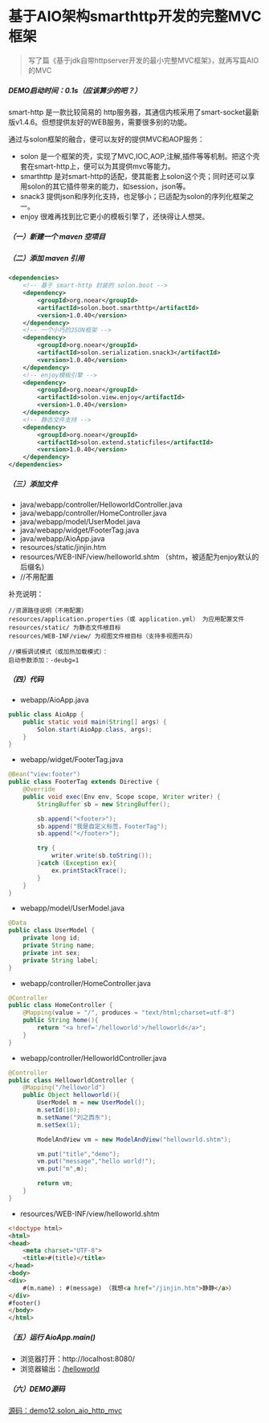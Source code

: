 # 基于AIO架构smarthttp开发的完整MVC框架

> 写了篇《基于jdk自带httpserver开发的最小完整MVC框架》，就再写篇AIO的MVC

##### DEMO启动时间：0.1s（应该算少的吧？）

smart-http 是一款比较简易的 http服务器，其通信内核采用了smart-socket最新版v1.4.6。但想提供友好的WEB服务，需要很多别的功能。

通过与solon框架的融合，便可以友好的提供MVC和AOP服务：

* solon 是一个框架的壳，实现了MVC,IOC,AOP,注解,插件等等机制。把这个壳套在smart-http上，便可以为其提供mvc等能力。
* smarthttp 是对smart-http的适配，使其能套上solon这个壳；同时还可以享用solon的其它插件带来的能力，如session，json等。
* snack3 提供json和序列化支持，也足够小；已适配为solon的序列化框架之一。
* enjoy 很难再找到比它更小的模板引擎了，还快得让人想哭。


##### （一）新建一个 maven 空项目

##### （二）添加 maven 引用
```xml
<dependencies>
    <!-- 基于 smart-http 封装的 solon.boot -->
    <dependency>
        <groupId>org.noear</groupId>
        <artifactId>solon.boot.smarthttp</artifactId>
        <version>1.0.40</version>
    </dependency>
    <!-- 一个小巧的JSON框架 -->
    <dependency>
        <groupId>org.noear</groupId>
        <artifactId>solon.serialization.snack3</artifactId>
        <version>1.0.40</version>
    </dependency>
    <!-- enjoy模板引擎 -->
    <dependency>
        <groupId>org.noear</groupId>
        <artifactId>solon.view.enjoy</artifactId>
        <version>1.0.40</version>
    </dependency>
    <!-- 静态文件支持 -->
    <dependency>
        <groupId>org.noear</groupId>
        <artifactId>solon.extend.staticfiles</artifactId>
        <version>1.0.40</version>
    </dependency>
</dependencies>
```

##### （三）添加文件
* java/webapp/controller/HelloworldController.java
* java/webapp/controller/HomeController.java
* java/webapp/model/UserModel.java
* java/webapp/widget/FooterTag.java
* java/webapp/AioApp.java
* resources/static/jinjin.htm
* resources/WEB-INF/view/helloworld.shtm （shtm，被适配为enjoy默认的后缀名）
* //不用配置

补充说明：
```
//资源路径说明（不用配置）
resources/application.properties（或 application.yml） 为应用配置文件
resources/static/ 为静态文件根目标
resources/WEB-INF/view/ 为视图文件根目标（支持多视图共存）

//模板调试模式（或加热加载模式）：
启动参数添加：-deubg=1
```

##### （四）代码

* webapp/AioApp.java
```java
public class AioApp {
    public static void main(String[] args) {
        Solon.start(AioApp.class, args);
    }
}
```

* webapp/widget/FooterTag.java
```java
@Bean("view:footer")
public class FooterTag extends Directive {
    @Override
    public void exec(Env env, Scope scope, Writer writer) {
        StringBuffer sb = new StringBuffer();

        sb.append("<footer>");
        sb.append("我是自定义标签，FooterTag");
        sb.append("</footer>");

        try {
            writer.write(sb.toString());
        }catch (Exception ex){
            ex.printStackTrace();
        }
    }
}
```

* webapp/model/UserModel.java
```java
@Data
public class UserModel {
    private long id;
    private String name;
    private int sex;
    private String label;
}
```

* webapp/controller/HomeController.java
```java
@Controller
public class HomeController {
    @Mapping(value = "/", produces = "text/html;charset=utf-8")
    public String home(){
        return "<a href='/helloworld'>/helloworld</a>";
    }
}
```

* webapp/controller/HelloworldController.java
```java
@Controller
public class HelloworldController {
    @Mapping("/helloworld")
    public Object helloworld(){
        UserModel m = new UserModel();
        m.setId(10);
        m.setName("刘之西东");
        m.setSex(1);

        ModelAndView vm = new ModelAndView("helloworld.shtm");

        vm.put("title","demo");
        vm.put("message","hello world!");
        vm.put("m",m);

        return vm;
    }
}
```

* resources/WEB-INF/view/helloworld.shtm
```html
<!doctype html>
<html>
<head>
    <meta charset="UTF-8">
    <title>#(title)</title>
</head>
<body>
<div>
    #(m.name) : #(message) （我想<a href="/jinjin.htm">静静</a>）
</div>
#footer()
</body>
</html>
```

##### （五）运行 AioApp.main()
* 浏览器打开：http://localhost:8080/
* 浏览器输出：<a href='/helloworld'>/helloworld</a>


##### （六）DEMO源码
[源码：demo12.solon_aio_http_mvc](https://gitee.com/noear/solon_demo/tree/master/demo12.solon_aio_http_mvc)